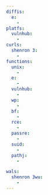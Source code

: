 ```yaml
---
diffis:
  e:
    -
platfs:
  vulnhub:
    -
curls:
  shenron 3:
    -
functions:
  unix:
    -
  e:
    -
  vulnhub:
    -
  wp:
    -
  bf:
    -
  rce:
    -
  passre:
    -
  suid:
    -
  pathj:
    -

wals:
  shenron 3wu:
    -
---
```

